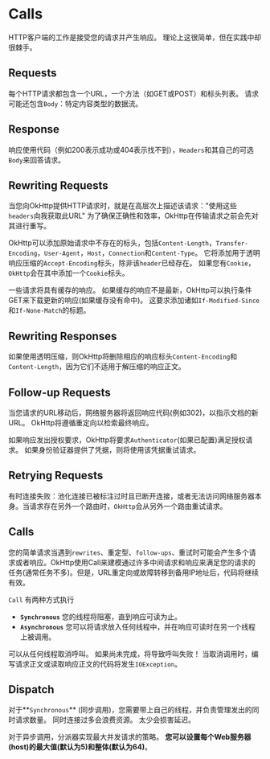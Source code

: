 Calls
=======

HTTP客户端的工作是接受您的请求并产生响应。 理论上这很简单，但在实践中却很棘手。

## Requests

每个HTTP请求都包含一个URL，一个方法（如GET或POST）和标头列表。 请求可能还包含`Body`：特定内容类型的数据流。

## Response

响应使用代码（例如200表示成功或404表示找不到），`Headers`和其自己的可选`Body`来回答请求。

## Rewriting Requests

当您向OkHttp提供HTTP请求时，就是在高层次上描述该请求："使用这些`headers`向我获取此URL" 为了确保正确性和效率，OkHttp在传输请求之前会先对其进行重写。

OkHttp可以添加原始请求中不存在的标头，包括`Content-Length`，`Transfer-Encoding`，`User-Agent`，`Host`，`Connection`和`Content-Type`。 它将添加用于透明响应压缩的`Accept-Encoding`标头，除非该`header`已经存在。 如果您有`Cookie`，`OkHttp`会在其中添加一个`Cookie`标头。

一些请求将具有缓存的响应。 如果缓存的响应不是最新，OkHttp可以执行条件GET来下载更新的响应(如果缓存没有命中)。 这要求添加诸如`If-Modified-Since`和`If-None-Match`的标题。

## Rewriting Responses

如果使用透明压缩，则OkHttp将删除相应的响应标头`Content-Encoding`和`Content-Length`，因为它们不适用于解压缩的响应正文。

## Follow-up Requests

当您请求的URL移动后，网络服务器将返回响应代码(例如302)，以指示文档的新URL。 OkHttp将遵循重定向以检索最终响应。

如果响应发出授权要求，OkHttp将要求`Authenticator`(如果已配置)满足授权请求。 如果身份验证器提供了凭据，则将使用该凭据重试请求。

## Retrying Requests

有时连接失败：池化连接已被标注过时且已断开连接，或者无法访问网络服务器本身。当请求存在另外一个路由时，`OkHttp`会从另外一个路由重试请求。

## Calls

您的简单请求当遇到`rewrites`、重定型、`follow-ups`、重试时可能会产生多个请求或者响应。OkHttp使用Call来建模通过许多中间请求和响应来满足您的请求的任务(通常任务不多)。但是，URL重定向或故障转移到备用IP地址后，代码将继续有效。

`Call` 有两种方式执行

* **`Synchronous`** 您的线程将阻塞，直到响应可读为止。
* **`Asynchronous`** 您可以将请求放入任何线程中，并在响应可读时在另一个线程上被调用。

可以从任何线程取消呼叫。 如果尚未完成，将导致呼叫失败！ 当取消调用时，编写请求正文或读取响应正文的代码将发生`IOException`。

## Dispatch

对于**`Synchronous`** (同步调用)，您需要带上自己的线程，并负责管理发出的同时请求数量。 同时连接过多会浪费资源。 太少会损害延迟。

对于异步调用，分派器实现最大并发请求的策略。 **您可以设置每个Web服务器(host)的最大值(默认为5)和整体(默认为64)**。


